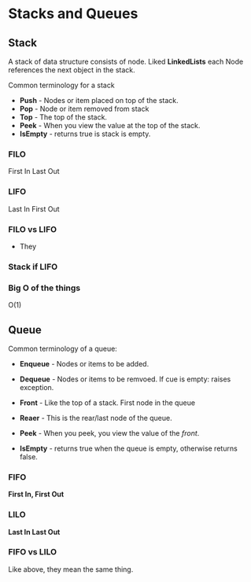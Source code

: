 # Stacks and Queues

## Stack

A stack of data structure consists of node. Liked **LinkedLists** each Node references the next object in the stack.

Common terminology for a stack

* **Push** - Nodes or item placed on top of the stack.
* **Pop** - Node or item removed from stack
* **Top** - The top of the stack.
* **Peek** - When you view the value at the top of the stack.
* **IsEmpty** - returns true is stack is empty.

### FILO

First In Last Out

### LIFO

Last In First Out

### FILO vs LIFO

* They 

### Stack if LIFO

### Big O of the things

O(1)

## Queue

Common terminology of a queue:

* **Enqueue** - Nodes or items to be added.

* **Dequeue** - Nodes or items to be remvoed. If cue is empty: raises exception.

* **Front** - Like the top of a stack. First node in the queue

* **Reaer** - This is the rear/last node of the queue.
* **Peek** - When you peek, you view the value of the *front*.
* **IsEmpty** - returns true when the queue is empty, otherwise returns false.

### FIFO

**First In, First Out**

### LILO

**Last In Last Out**

### FIFO vs LILO

Like above, they mean the same thing.